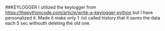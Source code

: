 ##KEYLOGGER 
I utilized the keylogger from https://thepythoncode.com/article/write-a-keylogger-python but I have personalized it.
Made it make only 1 .txt called history that it saves the data each 5 sec withouth deleting the old one.